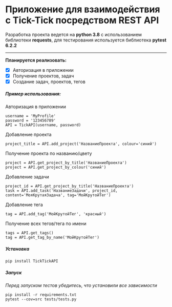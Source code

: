 # Приложение для взаимодействия с Tick-Tick посредством REST API

Разработка проекта ведется на **python 3.8** с использованием библиотеки **requests**, для тестирования используется библиотека **pytest 6.2.2**

------

<b>Планируется реализовать:</b>

- [x] Авторизация в приложении
- [x] Получение проектов, задач
- [x] Создание задач, проектов, тегов

##### Пример использования:

Авторизация в приложении

```
username = 'MyProfile'
password = '123456789'
API = TickAPI(username, password)
```

Добавление проекта

```
project_title = API.add_project('НазваниеПроекта', colour='синий')
```

Получение проекта по названию/цвету

```
project = API.get_project_by_title('НазваниеПроекта')
project = API.get_project_by_colour('синий')
```

Добавление задачи

```
project_id = API.get_project_by_title('НазваниеПроекта')
task = API.add_task('НазваниеЗадачи', project_id, content='МояКрутаяЗадача', tag='МойКрутойТег')
```

Добавление тега

```
tag = API.add_tag('МойКрутойТег', 'красный')
```

Получение всех тегов/тега по имени

```
tags = API.get_tags()
tag = API.get_tag_by_name('МойКрутойТег')
```

##### Установка

```
pip install TickTickAPI
```

##### Запуск

*Перед запуском тестов убедитесь, что установили все зависимости*

```
pip install -r requirements.txt
pytest --cov=src tests/tests.py
```

